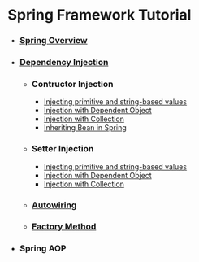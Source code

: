 # Spring Framework Tutorial
- ### [Spring Overview](1_Spring_Overview/README.md)
- ### [Dependency Injection](2_Dependency_Injection/README.md)
  - ### Contructor Injection
    - [Injecting primitive and string-based values](2_Dependency_Injection/Constructor_Injection/Injecting_primitive_and_String_based_values/README.md)
    - [Injection with Dependent Object](2_Dependency_Injection/Constructor_Injection/Injection_with_Dependant_Object/README.md)
    - [Injection with Collection](2_Dependency_Injection/Constructor_Injection/Injection_with_Collection/README.md)
    - [Inheriting Bean in Spring](2_Dependency_Injection/Constructor_Injection/Inheriting_Bean_in_Spring/README.md)
  - ### Setter Injection
    - [Injecting primitive and string-based values](2_Dependency_Injection/Setter_Injection/Injecting_primitive_and_String_based_values/README.md)
    - [Injection with Dependent Object](2_Dependency_Injection/Setter_Injection/Injection_with_Dependant_Object/README.md)
    - [Injection with Collection](2_Dependency_Injection/Setter_Injection/Injection_with_Collection/README.md)
  - ### [Autowiring](2_Dependency_Injection/Autowiring/README.md)
  - ### [Factory Method](2_Dependency_Injection/Factory_Method/README.md)
- ### Spring AOP
